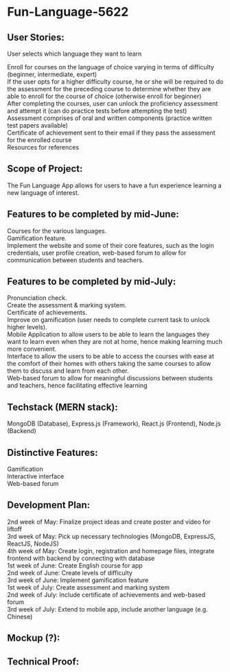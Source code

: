 # Fun-Language-5622
## User Stories:  
User selects which language they want to learn  

Enroll for courses on the language of choice varying in terms of difficulty (beginner, intermediate, expert)  
If the user opts for a higher difficulty course, he or she will be required to do the assessment for the preceding course to determine whether they are able to enroll for the course of choice (otherwise enroll for beginner)  
After completing the courses, user can unlock the proficiency assessment and attempt it (can do practice tests before attempting the test)  
Assessment comprises of oral and written components (practice written test papers available)  
Certificate of achievement sent to their email if they pass the assessment for the enrolled course  
Resources for references  

## Scope of Project:  
The Fun Language App allows for users to have a fun experience learning a new language of interest.

## Features to be completed by mid-June:
Courses for the various languages.  
Gamification feature.  
Implement the website and some of their core features, such as the login credentials, user profile creation, web-based forum to allow for communication between students and teachers.  

## Features to be completed by mid-July:
Pronunciation check.  
Create the assessment & marking system.  
Certificate of achievements.  
Improve on gamification (user needs to complete current task to unlock higher levels).  
Mobile Application to allow users to be able to learn the languages they want to learn even when they are not at home, hence making learning much more convenient.  
Interface to allow the users to be able to access the courses with ease at the comfort of their homes with others taking the same courses to allow them to discuss and learn from each other.  
Web-based forum to allow for meaningful discussions between students and teachers, hence facilitating effective learning  

## Techstack (MERN stack):
MongoDB (Database),
Express.js (Framework),
React.js (Frontend),
Node.js (Backend)


## Distinctive Features:
Gamification  
Interactive interface  
Web-based forum  

## Development Plan:
2nd week of May: Finalize project ideas and create poster and video for liftoff   
3rd week of May: Pick up necessary technologies (MongoDB, ExpressJS, ReactJS, NodeJS)  
4th week of May: Create login, registration and homepage files, integrate frontend with backend by connecting with database  
1st week of June: Create English course for app  
2nd week of June: Create levels of difficulty  
3rd week of June: Implement gamification feature  
1st week of July: Create assessment and marking system  
2nd week of July: Include certificate of achievements and web-based forum  
3rd week of July: Extend to mobile app, include another language (e.g. Chinese)  

## Mockup (?):  

## Technical Proof:


